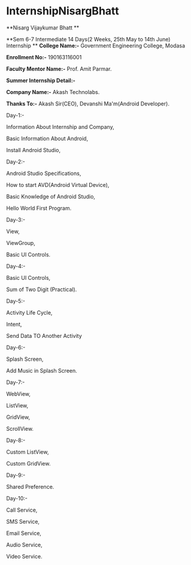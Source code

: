 # InternshipNisargBhatt


**Nisarg Vijaykumar Bhatt **

**Sem 6-7 Intermediate 14 Days(2 Weeks, 25th May to 14th June) Internship 
**
**College Name:-** Government Engineering College, Modasa

**Enrollment No:-** 190163116001

**Faculty Mentor Name:-** Prof. Amit Parmar.

**Summer Internship Detail:-**

**Company Name:-** Akash Technolabs.

**Thanks To:-** Akash Sir(CEO), Devanshi Ma'm(Android Developer).



Day-1:-


  Information About Internship and Company,
  
  Basic Information About Android,
  
  Install Android Studio,
  
Day-2:-


  Android Studio Specifications,

  How to start AVD(Android Virtual Device),
  
  Basic Knowledge of Android Studio,

  Hello World First Program.

Day-3:-


  View,
  
  ViewGroup,
  
  Basic UI Controls.
  
Day-4:-


  Basic UI Controls,
  
  Sum of Two Digit (Practical).

Day-5:-


  Activity Life Cycle,
  
  Intent,
  
  Send Data TO Another Activity
 
Day-6:-


  Splash Screen,
  
  Add Music in Splash Screen.

Day-7:-


  WebView,
  
  ListView,
  
  GridView,
  
  ScrollView.
  
Day-8:-


  Custom ListView,
  
  Custom GridView.
 
Day-9:- 


  Shared Preference.

Day-10:- 


  Call Service,
  
  SMS Service,
  
  Email Service,
  
  Audio Service,
  
  Video Service.
 
